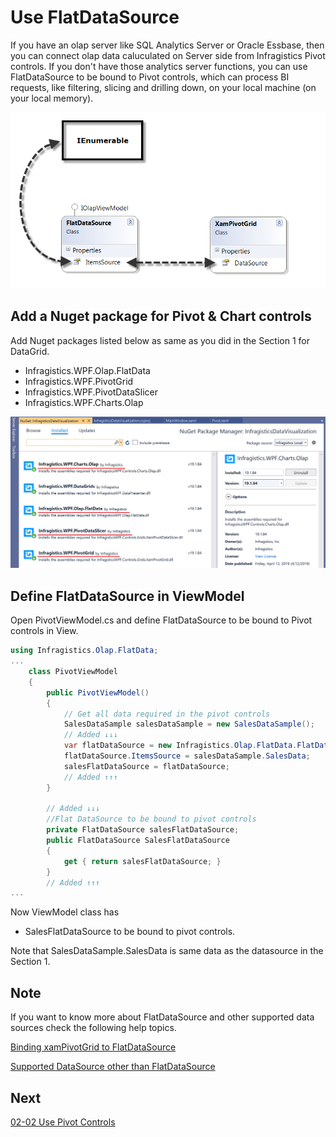 # Use FlatDataSource

If you have an olap server like SQL Analytics Server or Oracle Essbase, then you can connect olap data caluculated on Server side from Infragistics Pivot controls. If you don't have those analytics server functions, you can use FlatDataSource to be bound to Pivot controls, which can process BI requests, like filtering, slicing and drilling down, on your local machine (on your local memory).

![](../assets/02-01-01.png)


## Add a Nuget package for Pivot & Chart controls

Add Nuget packages listed below as same as you did in the Section 1 for DataGrid.

- Infragistics.WPF.Olap.FlatData
- Infragistics.WPF.PivotGrid
- Infragistics.WPF.PivotDataSlicer
- Infragistics.WPF.Charts.Olap

![](../assets/02-02-01.png)

## Define FlatDataSource in ViewModel

Open PivotViewModel.cs and define FlatDataSource to be bound to Pivot controls in View.

```cs
using Infragistics.Olap.FlatData;
...
    class PivotViewModel
    {
        public PivotViewModel()
        {
            // Get all data required in the pivot controls
            SalesDataSample salesDataSample = new SalesDataSample();
            // Added ↓↓↓
            var flatDataSource = new Infragistics.Olap.FlatData.FlatDataSource();
            flatDataSource.ItemsSource = salesDataSample.SalesData;
            salesFlatDataSource = flatDataSource;
            // Added ↑↑↑
        }

        // Added ↓↓↓
        //Flat DataSource to be bound to pivot controls
        private FlatDataSource salesFlatDataSource;
        public FlatDataSource SalesFlatDataSource
        {
            get { return salesFlatDataSource; }
        }
        // Added ↑↑↑
...
```

Now ViewModel class has
 - SalesFlatDataSource to be bound to pivot controls.
 
 Note that SalesDataSample.SalesData is same data as the datasource in the Section 1.

## Note

If you want to know more about FlatDataSource and other supported data sources check the following help topics.

[Binding xamPivotGrid to FlatDataSource](https://www.infragistics.com/help/wpf/xampivotgrid-databinding-using-flatdatasource)

[Supported DataSource other than FlatDataSource](https://www.infragistics.com/help/wpf/xampivotgrid-binding-data-to-the-xampivotgrid)

## Next
[02-02 Use Pivot Controls](02-02-Use-Pivot-Controls.md)
